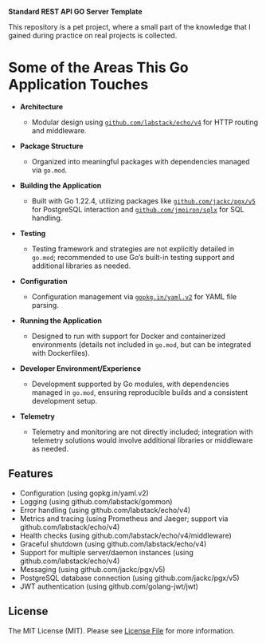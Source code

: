 **Standard REST API GO Server Template**

This repository is a pet project, where a small part of the knowledge that I gained during practice on real projects is collected.

# Some of the Areas This Go Application Touches

- **Architecture**
  - Modular design using [`github.com/labstack/echo/v4`](https://pkg.go.dev/github.com/labstack/echo/v4) for HTTP routing and middleware.

- **Package Structure**
  - Organized into meaningful packages with dependencies managed via `go.mod`.

- **Building the Application**
  - Built with Go 1.22.4, utilizing packages like [`github.com/jackc/pgx/v5`](https://pkg.go.dev/github.com/jackc/pgx/v5) for PostgreSQL interaction and [`github.com/jmoiron/sqlx`](https://pkg.go.dev/github.com/jmoiron/sqlx) for SQL handling.

- **Testing**
  - Testing framework and strategies are not explicitly detailed in `go.mod`; recommended to use Go’s built-in testing support and additional libraries as needed.

- **Configuration**
  - Configuration management via [`gopkg.in/yaml.v2`](https://pkg.go.dev/gopkg.in/yaml.v2) for YAML file parsing.

- **Running the Application**
  - Designed to run with support for Docker and containerized environments (details not included in `go.mod`, but can be integrated with Dockerfiles).

- **Developer Environment/Experience**
  - Development supported by Go modules, with dependencies managed in `go.mod`, ensuring reproducible builds and a consistent development setup.

- **Telemetry**
  - Telemetry and monitoring are not directly included; integration with telemetry solutions would involve additional libraries or middleware as needed.

## Features

- Configuration (using gopkg.in/yaml.v2)
- Logging (using github.com/labstack/gommon)
- Error handling (using github.com/labstack/echo/v4)
- Metrics and tracing (using Prometheus and Jaeger; support via github.com/labstack/echo/v4)
- Health checks (using github.com/labstack/echo/v4/middleware)
- Graceful shutdown (using github.com/labstack/echo/v4)
- Support for multiple server/daemon instances (using github.com/labstack/echo/v4)
- Messaging (using github.com/jackc/pgx/v5)
- PostgreSQL database connection (using github.com/jackc/pgx/v5)
- JWT authentication (using github.com/golang-jwt/jwt)

## License

The MIT License (MIT). Please see [License File](LICENSE) for more information.
